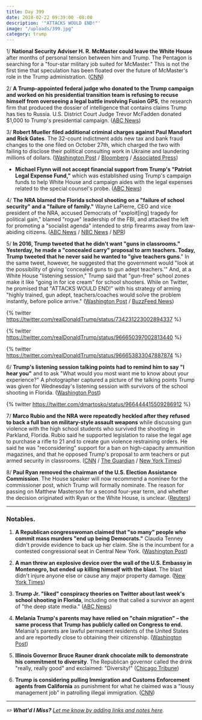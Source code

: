 ```yaml
---
title: Day 399
date: 2018-02-22 09:39:00 -08:00
description: '"ATTACKS WOULD END!"'
image: "/uploads/399.jpg"
category: trump
---
```


1/ **National Security Adviser H. R. McMaster could leave the White House** after months of personal tension between him and Trump. The Pentagon is searching for a "four-star military job suited for McMaster." This is not the first time that speculation has been floated over the future of McMaster's role in the Trump administration. ([CNN](https://www.cnn.com/2018/02/22/politics/hr-mcmaster-future-trump-white-house/index.html))

2/ **A Trump-appointed federal judge who donated to the Trump campaign and worked on his presidential transition team is refusing to recuse himself from overseeing a legal battle involving Fusion GPS**, the research firm that produced the dossier of intelligence that contains claims Trump has ties to Russia. U.S. District Court Judge Trevor McFadden donated $1,000 to Trump's presidential campaign. ([ABC News](http://abcnews.go.com/Politics/trump-appointed-judge-donated-campaign-refuses-recuse-dossier/story?id=53273577))

3/ **Robert Mueller filed additional criminal charges against Paul Manafort and Rick Gates**. The 32-count indictment adds new tax and bank fraud changes to the one filed on October 27th, which charged the two with failing to disclose their political consulting work in Ukraine and laundering millions of dollars. ([Washington Post](https://www.washingtonpost.com/world/national-security/special-counsel-mueller-files-new-charges-in-manafort-gates-case/2018/02/22/7db99c9c-1716-11e8-8b08-027a6ccb38eb_story.html?hpid=hp_no-name_no-name%3Apage%2Fbreaking-news-bar&utm_term=.8f387bf9d28b) / [Bloomberg](https://www.bloomberg.com/news/articles/2018-02-22/manafort-faces-new-charges-of-tax-and-bank-fraud-in-russia-probe) / [Associated Press](https://apnews.com/c7a095da0aea4df9af0c0593e6a4aed1/New-charges-brought-against-ex-Trump-campaign-associates))

* **Michael Flynn will not accept financial support from Trump's "Patriot Legal Expense Fund,"** which was established using Trump's campaign funds to help White House and campaign aides with the legal expenses related to the special counsel's probe. ([ABC News](http://abcnews.go.com/Politics/trump-legal-fund-recipients-unclear-flynn/story?id=53281888))

4/ **The NRA blamed the Florida school shooting on a "failure of school security" and a "failure of family."** Wayne LaPierre, CEO and vice president of the NRA, accused Democrats of "exploit\[ing\] tragedy for political gain," blamed "rogue" leadership of the FBI, and attacked the left for promoting a "socialist agenda" intended to strip firearms away from law-abiding citizens. ([ABC News](http://abcnews.go.com/Politics/nra-president-wayne-lapierre-addresses-conservative-conference-wake/story?id=53274513) / [NBC News](https://www.nbcnews.com/politics/politics-news/nra-s-wayne-lapierre-democrats-put-politics-ahead-school-safety-n850236) / [NPR](https://www.npr.org/2018/02/22/587911457/nra-leader-warns-conservatives-of-socialist-wave-in-wake-of-shooting))

5/ **In 2016, Trump tweeted that he didn't want "guns in classrooms." Yesterday, he made a "concealed carry" proposal to arm teachers. Today, Trump tweeted that he never said he wanted to "give teachers guns**." In the same tweet, however, he suggested that the government would "look at the possibility of giving 'concealed guns to gun adept teachers.'" And, at a White House "listening session," Trump said that "gun-free" school zones make it like "going in for ice cream" for school shooters. While on Twitter, he promised that "ATTACKS WOULD END!" with his strategy of arming "highly trained, gun adept, teachers/coaches would solve the problem instantly, before police arrive." ([Washington Post](https://www.washingtonpost.com/news/post-politics/wp/2018/02/22/attacks-would-end-trump-expresses-support-for-raising-assault-rifle-age-to-21-presses-cases-for-arming-some-teachers/) / [BuzzFeed News](https://www.buzzfeed.com/coralewis/trump-wants-teachers-armed))

{% twitter https://twitter.com/realDonaldTrump/status/734231223002894337 %}

{% twitter https://twitter.com/realDonaldTrump/status/966650397002813440 %}

{% twitter https://twitter.com/realDonaldTrump/status/966653833047887874 %}

6/ **Trump's listening session talking points had to remind him to say "I hear you"** and to ask "What would you most want me to know about your experience?" A photographer captured a picture of the talking points Trump was given for Wednesday's listening session with survivors of the school shooting in Florida. ([Washington Post](https://www.washingtonpost.com/news/the-fix/wp/2018/02/21/this-photo-of-trumps-notes-captures-his-empathy-problem-better-than-anything/?utm_term=.e1773f7cd2d5))

{% twitter https://twitter.com/dmartosko/status/966444415509286912 %}

7/ **Marco Rubio and the NRA were repeatedly heckled after they refused to back a full ban on military-style assault weapons** while discussing gun violence with the high school students who survived the shooting in Parkland, Florida. Rubio said he supported legislation to raise the legal age to purchase a rifle to 21 and to create gun violence restraining orders. He said he was "reconsidering" support for a ban on high-capacity ammunition magazines, and that he opposed Trump's proposal to arm teachers or put armed security in classrooms. ([CNN](https://www.cnn.com/2018/02/22/politics/marco-rubio-gun-debate-cnn-town-hall/index.html) / [The Guardian](https://www.theguardian.com/us-news/2018/feb/21/florida-school-shooting-town-hall-cnn-students-nra-what-happened) / [New York Times](https://www.nytimes.com/2018/02/21/us/politics/marco-rubio-gun-control-nra.html))

8/ **Paul Ryan removed the chairman of the U.S. Election Assistance Commission**. The House speaker will now recommend a nominee for the commissioner post, which Trump will formally nominate. The reason for passing on Matthew Masterson for a second four-year term, and whether the decision originated with Ryan or the White House, is unclear. ([Reuters](https://www.reuters.com/article/us-usa-cyber-election-masterson-exclusiv/exclusive-u-s-official-focused-on-election-security-being-shoved-aside-idUSKCN1G62NI))

---

### Notables.

1. **A Republican congresswoman claimed that "so many" people who commit mass murders "end up being Democrats."** Claudia Tenney didn't provide evidence to back up her claim. She is the incumbent for a contested congressional seat in Central New York. ([Washington Post](https://www.washingtonpost.com/news/morning-mix/wp/2018/02/22/gop-congresswoman-claims-so-many-mass-murderers-end-up-being-democrats/?utm_term=.724dbb25fa31))

2. **A man threw an explosive device over the wall of the U.S. Embassy in Montenegro, but ended up killing himself with the blast**. The blast didn't injure anyone else or cause any major property damage. ([New York Times](https://www.nytimes.com/2018/02/21/world/europe/montenegro-embassy-attacked.html))

3. **Trump Jr. "liked" conspiracy theories on Twitter about last week's school shooting in Florida**, including one that called a survivor an agent of "the deep state media." ([ABC News](http://abcnews.go.com/Entertainment/trump-jr-ripped-liking-conspiracy-theories-parkland-survivors/story?id=53265618))

4. **Melania Trump's parents may have relied on "chain migration" – the same process that Trump has publicly called on Congress to end.** Melania's parents are lawful permanent residents of the United States and are reportedly close to obtaining their citizenship. ([Washington Post](https://www.washingtonpost.com/politics/melania-trumps-parents-are-legal-permanent-residents-raising-questions-about-whether-they-relied-on-chain-migration/2018/02/21/3b573df8-1687-11e8-8b08-027a6ccb38eb_story.html?utm_term=.2b9d98af3bb2))

5. **Illinois Governor Bruce Rauner drank chocolate milk to demonstrate his commitment to diversity**. The Republican governor called the drink "really, really good" and exclaimed: "Diversity!" ([Chicago Tribune](http://www.chicagotribune.com/news/chicagoinc/ct-met-rauner-chocolate-milk-0223-chicago-inc-20180222-story.html))

6. **Trump is considering pulling Immigration and Customs Enforcement agents from California** as punishment for what he claimed was a "lousy management job" in patrolling illegal immigration. ([CNN](https://www.cnn.com/2018/02/22/politics/ice-california-donald-trump/index.html))

---

*✏️ **What'd I Miss?** [Let me know by adding links and notes here](https://public.etherpad-mozilla.org/p/wtfjht-022218).*
